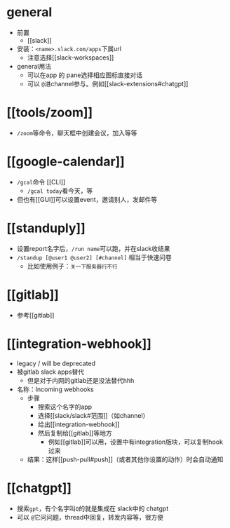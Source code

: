 # general
- 前置
  - [[slack]]
- 安装：`<name>.slack.com/apps`下属url
  - 注意选择[[slack-workspaces]]
- general用法
  - 可以在app 的 pane选择相应图标直接对话
  - 可以 `@`进channel参与。例如[[slack-extensions#chatgpt]]
# [[tools/zoom]]
- `/zoom`等命令，聊天框中创建会议，加入等等
# [[google-calendar]]
- `/gcal`命令 [[CLI]]
  - `/gcal today`看今天，等
- 但也有[[GUI]]可以设置event，邀请别人，发邮件等
# [[standuply]]
- 设置report名字后，`/run name`可以跑，并在slack收结果
- `/standup [@user1 @user2] [#channel]` 相当于快速问卷
  - 比如使用例子：`关一下服务器行不行`
# [[gitlab]]
- 参考[[gitlab]]
# [[integration-webhook]]
- legacy / will be deprecated
- 被gitlab slack apps替代
  - 但是对于内网的gitlab还是没法替代hhh
- 名称：Incoming webhooks
  - 步骤
    - 搜索这个名字的app
    - 选择[[slack/slack#范围]]（如channel）
    - 给出[[integration-webhook]]
    - 然后复制给[[gitlab]]等地方
      - 例如[[gitlab]]可以用，设置中有integration版块，可以复制hook过来
  - 结果：这样[[push-pull#push]]（或者其他你设置的动作）时会自动通知
# [[chatgpt]]
- 搜索`gpt`，有个名字叫`Q`的就是集成在 slack中的 chatgpt
- 可以 `@`它问问题，thread中回复，转发内容等，很方便